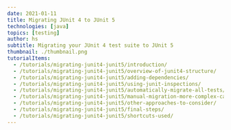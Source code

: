 ```yaml
---
date: 2021-01-11
title: Migrating JUnit 4 to JUnit 5
technologies: [java]
topics: [testing]
author: hs
subtitle: Migrating your JUnit 4 test suite to JUnit 5
thumbnail: ./thumbnail.png
tutorialItems:
  - /tutorials/migrating-junit4-junit5/introduction/
  - /tutorials/migrating-junit4-junit5/overview-of-junit4-structure/
  - /tutorials/migrating-junit4-junit5/adding-dependencies/
  - /tutorials/migrating-junit4-junit5/using-junit-inspections/
  - /tutorials/migrating-junit4-junit5/automatically-migrate-all-tests/
  - /tutorials/migrating-junit4-junit5/manual-migration-more-complex-cases/
  - /tutorials/migrating-junit4-junit5/other-approaches-to-consider/
  - /tutorials/migrating-junit4-junit5/final-steps/
  - /tutorials/migrating-junit4-junit5/shortcuts-used/
---
```



